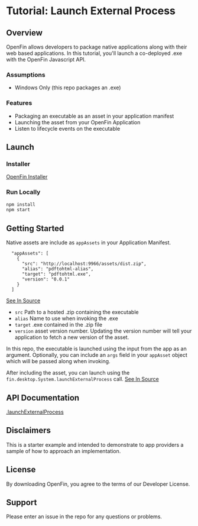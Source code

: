 # Tutorial: Launch External Process

## Overview

OpenFin allows developers to package native applications along with their web based applications. In this tutorial, you'll launch a co-deployed .exe with the OpenFin Javascript API.

### Assumptions

* Windows Only (this repo packages an .exe)

### Features

* Packaging an executable as an asset in your application manifest
* Launching the asset from your OpenFin Application
* Listen to lifecycle events on the executable

## Launch

### Installer

[OpenFin Installer](https://github.openfin.io/openfin-examples-external-application-launching)

### Run Locally

```bash
npm install
npm start
```

## Getting Started

Native assets are include as `appAssets` in your Application Manifest.
```
  "appAssets": [
    {
      "src": "http://localhost:9966/assets/dist.zip",
      "alias": "pdftohtml-alias",
      "target": "pdftohtml.exe",
      "version": "0.0.1"
    }
  ]
```
[See In Source](https://github.com/openfin/openfin-examples-external-application-launching/blob/repo-cleanup/src/local-app.json#L21)

* `src` Path to a hosted .zip containing the executable
* `alias` Name to use when invoking the .exe
* `target` .exe contained in the .zip file
*  `version` asset version number. Updating the version number will tell your application to fetch a new version of the asset.

In this repo, the executable is launched using the input from the app as an argument. Optionally, you can include an `args` field in your `appAsset` object which will be passed along when invoking.

After including the asset, you can launch using the `fin.desktop.System.launchExternalProcess` call. [See In Source](https://github.com/openfin/openfin-examples-external-application-launching/blob/repo-cleanup/src/js/index.js#L53)

## API Documentation

[.launchExternalProcess](http://cdn.openfin.co/jsdocs/stable/tutorial-system.launchExternalProcess.html)

## Disclaimers

This is a starter example and intended to demonstrate to app providers a sample of how to approach an implementation.

## License

By downloading OpenFin, you agree to the terms of our Developer License.

## Support

Please enter an issue in the repo for any questions or problems.

